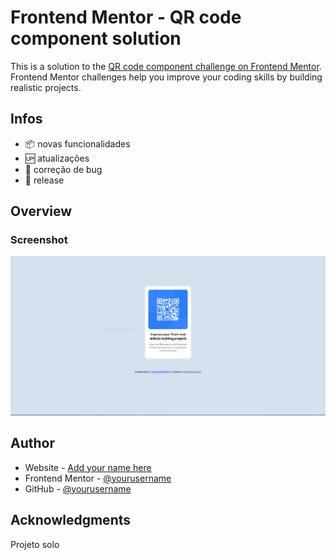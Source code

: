 # Frontend Mentor - QR code component solution

This is a solution to the [QR code component challenge on Frontend Mentor](https://www.frontendmentor.io/challenges/qr-code-component-iux_sIO_H). Frontend Mentor challenges help you improve your coding skills by building realistic projects. 

## Infos

- :package: novas funcionalidades
- :up: atualizações 
- :ant: correção de bug
- :checkered_flag: release


## Overview

### Screenshot

![](./screenshot.jpg)

## Author

- Website - [Add your name here](https://mth-gama.github.io/)
- Frontend Mentor - [@yourusername](https://www.frontendmentor.io/profile/mth-gama)
- GitHub - [@yourusername](https://github.com/mth-gama)

## Acknowledgments

Projeto solo
